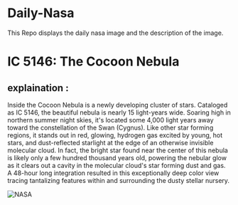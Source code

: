 # Daily-Nasa

This Repo displays the daily nasa image and the description of the image.

<!--NASA-->
# IC 5146: The Cocoon Nebula
## explaination :

Inside the Cocoon Nebula is a newly developing cluster of stars. Cataloged as IC 5146, the beautiful nebula is nearly 15 light-years wide. Soaring high in northern summer night skies, it's located some 4,000 light years away toward the constellation of the Swan (Cygnus).  Like other star forming regions, it stands out in red, glowing, hydrogen gas excited by young, hot stars, and dust-reflected starlight at the edge of an otherwise invisible molecular cloud.  In fact, the bright star found near the center of this nebula is likely only a few hundred thousand years old, powering the nebular glow as it clears out a cavity in the molecular cloud's star forming dust and gas. A 48-hour long integration resulted in this exceptionally deep color view tracing tantalizing features within and surrounding the dusty stellar nursery.

![NASA](https://apod.nasa.gov/apod/image/2408/Cocoon_Ventura_960.jpg)
<!--/NASA-->
